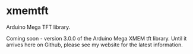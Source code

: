 xmemtft
=======

Arduino Mega TFT library.

Coming soon - version 3.0.0 of the Arduino Mega XMEM tft library. 
Until it arrives here on Github, please see my website for the latest information.
